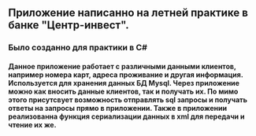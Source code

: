 ## Приложение написанно на летней практике в банке "Центр-инвест".
### Было созданно для практики в C#
#### Данное приложение работает с различными данными клиентов, например номера карт, адреса проживание и другая информация. Используется для хранения данных БД Mysql. Через приложение можно как вносить данные клиентов, так и получать их. По мимо этого присутсвует возможность отправлять sql запросы и получать ответы на запросы прямо в приложении. Также в приложении реализованна функция сериализации данных в xml для передачи и чтение их же. 
